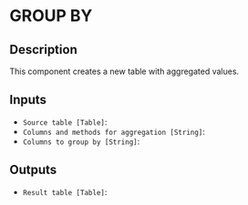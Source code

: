 
# GROUP BY
## Description

 This component creates a new table with aggregated values.
 
## Inputs
* `Source table [Table]`: 
* `Columns and methods for aggregation [String]`: 
* `Columns to group by [String]`: 

## Outputs
* `Result table [Table]`: 
